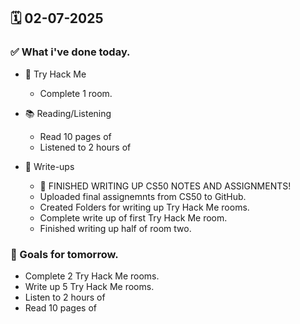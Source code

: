 ## 🗓️ 02-07-2025

### ✅ What i've done today.
- 👾 Try Hack Me
  - Complete 1 room.
 
- 📚 Reading/Listening
  - Read 10 pages of
  - Listened to 2 hours of
 
- 📝 Write-ups
  - 🎉 FINISHED WRITING UP CS50 NOTES AND ASSIGNMENTS!
  - Uploaded final assignemnts from CS50 to GitHub.
  - Created Folders for writing up Try Hack Me rooms.
  - Complete write up of first Try Hack Me room.
  - Finished writing up half of room two.

### 🎯 Goals for tomorrow.
- Complete 2 Try Hack Me rooms.
- Write up 5 Try Hack Me rooms.
- Listen to 2 hours of
- Read 10 pages of
